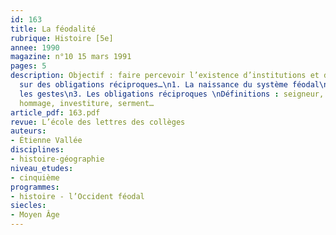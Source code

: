 ```yaml
---
id: 163
title: La féodalité 
rubrique: Histoire [5e]
annee: 1990
magazine: n°10 15 mars 1991
pages: 5
description: Objectif : faire percevoir l’existence d’institutions et d’usages fondés
  sur des obligations réciproques…\n1. La naissance du système féodal\n2. La féodalité :
  les gestes\n3. Les obligations réciproques \nDéfinitions : seigneur, vassal, fief,
  hommage, investiture, serment…
article_pdf: 163.pdf
revue: L’école des lettres des collèges
auteurs:
- Étienne Vallée
disciplines:
- histoire-géographie
niveau_etudes:
- cinquième
programmes:
- histoire - l’Occident féodal
siecles:
- Moyen Âge
---
```

